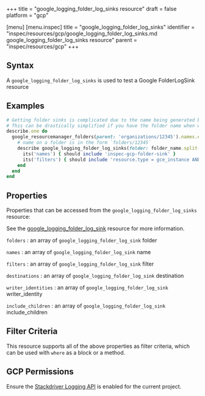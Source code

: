+++
title = "google_logging_folder_log_sinks resource"
draft = false
platform = "gcp"

[menu]
  [menu.inspec]
    title = "google_logging_folder_log_sinks"
    identifier = "inspec/resources/gcp/google_logging_folder_log_sinks.md google_logging_folder_log_sinks resource"
    parent = "inspec/resources/gcp"
+++

## Syntax

A `google_logging_folder_log_sinks` is used to test a Google FolderLogSink resource

## Examples

```ruby
# Getting folder sinks is complicated due to the name being generated by the server.
# This can be drastically simplified if you have the folder name when writing the test
describe.one do
  google_resourcemanager_folders(parent: 'organizations/12345').names.each do |folder_name|
    # name on a folder is in the form `folders/12345`
    describe google_logging_folder_log_sinks(folder: folder_name.split('/')[1]) do
      its('names') { should include 'inspec-gcp-folder-sink' }
      its('filters') { should include 'resource.type = gce_instance AND severity >= ERROR' }
    end
  end
end
```

## Properties

Properties that can be accessed from the `google_logging_folder_log_sinks` resource:

See the [google_logging_folder_log_sink](/inspec/resources/google_logging_folder_log_sink/#properties) resource for more information.

`folders`
: an array of `google_logging_folder_log_sink` folder

`names`
: an array of `google_logging_folder_log_sink` name

`filters`
: an array of `google_logging_folder_log_sink` filter

`destinations`
: an array of `google_logging_folder_log_sink` destination

`writer_identities`
: an array of `google_logging_folder_log_sink` writer_identity

`include_children`
: an array of `google_logging_folder_log_sink` include_children

## Filter Criteria

This resource supports all of the above properties as filter criteria, which can be used
with `where` as a block or a method.

## GCP Permissions

Ensure the [Stackdriver Logging API](https://console.cloud.google.com/apis/library/logging.googleapis.com/) is enabled for the current project.
